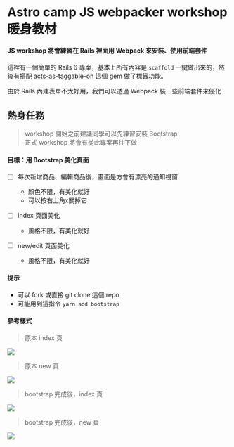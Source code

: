 # Astro camp JS webpacker workshop 暖身教材

#### JS workshop 將會練習在 Rails 裡面用 Webpack 來安裝、使用前端套件

這裡有一個簡單的 Rails 6 專案，基本上所有內容是 `scaffold` 一鍵做出來的，然後有搭配 [acts-as-taggable-on](https://github.com/mbleigh/acts-as-taggable-on) 這個 gem 做了標籤功能。

由於 Rails 內建表單不太好用，我們可以透過 Webpack 裝一些前端套件來優化
## 熱身任務
> workshop 開始之前建議同學可以先練習安裝 Bootstrap<br>
> 正式 workshop 將會有從此專案再往下做

#### 目標：用 Bootstrap 美化頁面
- [ ] 每次新增商品、編輯商品後，畫面是方會有漂亮的通知視窗
  - 顏色不限，有美化就好
  - 可以按右上角x關掉它

- [ ] index 頁面美化
  - 風格不限，有美化就好

- [ ] new/edit 頁面美化
  - 風格不限，有美化就好

#### 提示

- 可以 fork 或直接 git clone 這個 repo
- 可能用到這指令 `yarn add bootstrap`

#### 參考樣式

>原本 index 頁

![](https://i.imgur.com/5HLL6Pv.png)

>原本 new 頁

![](https://i.imgur.com/OIVHjLL.png)


> bootstrap 完成後，index 頁

![](https://i.imgur.com/jb3i2w6.png)

> bootstrap 完成後，new 頁

![](https://i.imgur.com/vGvHBw9.png)
